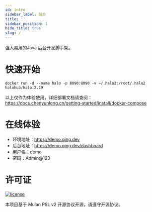 ```yaml
---
id: intro
sidebar_label: 简介
title: ''
sidebar_position: 1
hide_title: true
slug: /
---
```


强大易用的Java 后台开发脚手架。

# 快速开始

```shell
docker run -d --name halo -p 8090:8090 -v ~/.halo2:/root/.halo2 halohub/halo:2.19
```

以上仅作为体验使用，详细部署文档请查阅：https://docs.chenyunlong.cn/getting-started/install/docker-compose

# 在线体验

- 环境地址：https://demo.qing.dev
- 后台地址：https://demo.qing.dev/dashboard
- 用户名：demo
- 密码：Admin@123

# 许可证

[![license](https://img.shields.io/badge/licence-MuLan%20PSL%20V2.0-orange?style=flat-square)](https://github.com/stanic-xyz/qing/blob/main/LICENSE.txt)

本项目基于 Mulan PSL v2 开源协议开源，请遵守开源协议。

